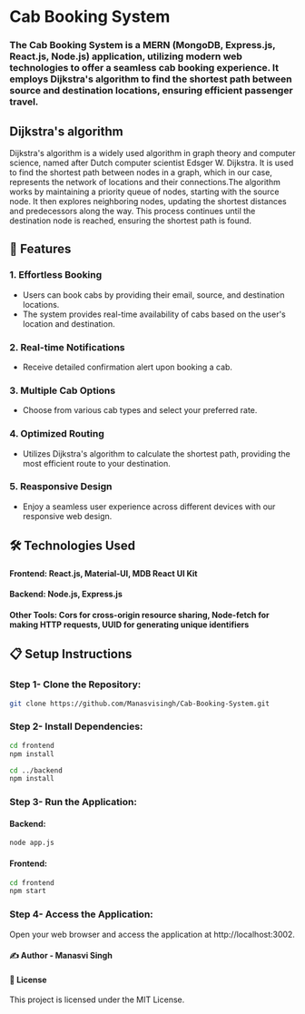 # Cab Booking System

### The Cab Booking System is a MERN (MongoDB, Express.js, React.js, Node.js) application, utilizing modern web technologies to offer a seamless cab booking experience. It employs Dijkstra's algorithm to find the shortest path between source and destination locations, ensuring efficient passenger travel.

## Dijkstra's algorithm
Dijkstra's algorithm is a widely used algorithm in graph theory and computer science, named after Dutch computer scientist Edsger W. Dijkstra. It is used to find the shortest path between nodes in a graph, which in our case, represents the network of locations and their connections.The algorithm works by maintaining a priority queue of nodes, starting with the source node. It then explores neighboring nodes, updating the shortest distances and predecessors along the way. This process continues until the destination node is reached, ensuring the shortest path is found.

## 🚕 Features

### 1. Effortless Booking
* Users can book cabs by providing their email, source, and destination locations.
* The system provides real-time availability of cabs based on the user's location and destination.
### 2. Real-time Notifications
* Receive detailed confirmation alert upon booking a cab.
### 3. Multiple Cab Options
* Choose from various cab types and select your preferred rate.
### 4. Optimized Routing
* Utilizes Dijkstra's algorithm to calculate the shortest path, providing the most efficient route to your destination.
### 5. Reasponsive Design
* Enjoy a seamless user experience across different devices with our responsive web design.


## 🛠️ Technologies Used

#### Frontend: React.js, Material-UI, MDB React UI Kit
#### Backend: Node.js, Express.js
#### Other Tools: Cors for cross-origin resource sharing, Node-fetch for making HTTP requests, UUID for generating unique identifiers


## 📋 Setup Instructions

### Step 1- Clone the Repository:
``` bash
git clone https://github.com/Manasvisingh/Cab-Booking-System.git
``` 
### Step 2- Install Dependencies:
```bash
cd frontend
npm install
```
```bash
cd ../backend
npm install
```
### Step 3- Run the Application:
#### Backend:
```bash
node app.js
```
#### Frontend:
```bash
cd frontend
npm start
```
### Step 4- Access the Application:
Open your web browser and access the application at http://localhost:3002.



#### ✍️ Author - Manasvi Singh

#### 📄 License
This project is licensed under the MIT License.

